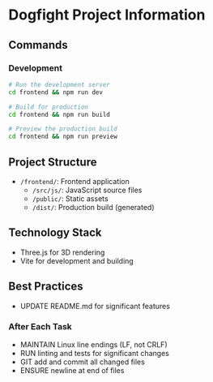 # Dogfight Project Information

## Commands

### Development
```bash
# Run the development server
cd frontend && npm run dev

# Build for production
cd frontend && npm run build

# Preview the production build
cd frontend && npm run preview
```

## Project Structure
- `/frontend/`: Frontend application
  - `/src/js/`: JavaScript source files
  - `/public/`: Static assets
  - `/dist/`: Production build (generated)

## Technology Stack
- Three.js for 3D rendering
- Vite for development and building

## Best Practices
- UPDATE README.md for significant features

### After Each Task
- MAINTAIN Linux line endings (LF, not CRLF)
- RUN linting and tests for significant changes
- GIT add and commit all changed files
- ENSURE newline at end of files